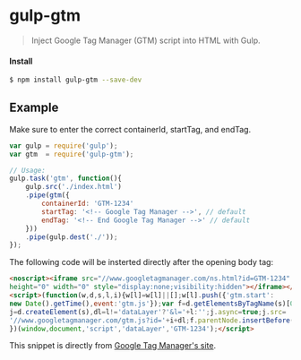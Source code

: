 # gulp-gtm

> Inject Google Tag Manager (GTM) script into HTML <head> with Gulp.

#### Install

```bash
$ npm install gulp-gtm --save-dev
```

## Example

Make sure to enter the correct containerId, startTag, and endTag.

```js
var gulp = require('gulp');
var gtm  = require('gulp-gtm');

// Usage:
gulp.task('gtm', function(){
	gulp.src('./index.html')
	.pipe(gtm({
		containerId: 'GTM-1234'
		startTag: '<!-- Google Tag Manager -->', // default
		endTag: '<!-- End Google Tag Manager -->' // default
	}))
	.pipe(gulp.dest('./'));
});

```

The following code will be insterted directly after the opening body tag:
```html
<noscript><iframe src="//www.googletagmanager.com/ns.html?id=GTM-1234"
height="0" width="0" style="display:none;visibility:hidden"></iframe></noscript>
<script>(function(w,d,s,l,i){w[l]=w[l]||[];w[l].push({'gtm.start':
new Date().getTime(),event:'gtm.js'});var f=d.getElementsByTagName(s)[0],
j=d.createElement(s),dl=l!='dataLayer'?'&l='+l:'';j.async=true;j.src=
'//www.googletagmanager.com/gtm.js?id='+i+dl;f.parentNode.insertBefore(j,f);
})(window,document,'script','dataLayer','GTM-1234');</script>
```
This snippet is directly from [Google Tag Manager's site](https://developers.google.com/tag-manager/quickstart).
